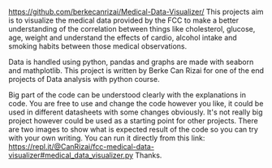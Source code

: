 https://github.com/berkecanrizai/Medical-Data-Visualizer/
This projects aim is to visualize the medical data provided by the FCC to make a better understanding of the correlation between things like cholesterol, glucose, age, weight and understand the effects of cardio, alcohol intake and smoking habits between those medical observations.

Data is handled using python, pandas and graphs are made with seaborn and mathplotlib. This project is written by Berke Can Rizai for one of the end projects of Data analysis with python course.

Big part of the code can be understood clearly with the explanations in code. You are free to use and change the code however you like, it could be used in different datasheets with some changes obviously. It's not really big project however could be used as a starting point for other projects. There are two images to show what is expected result of the code so you can try with your own writing. 
You can run it directly from this link: https://repl.it/@CanRizai/fcc-medical-data-visualizer#medical_data_visualizer.py Thanks.
